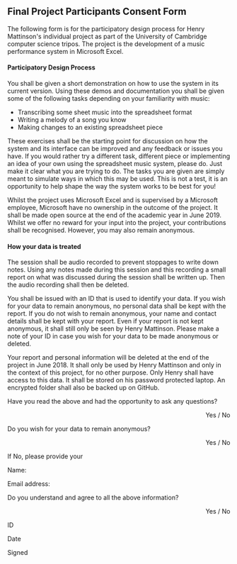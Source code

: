 ## Final Project Participants Consent Form

The following form is for the participatory design process for Henry Mattinson's individual project as part of the University of Cambridge computer science tripos. The project is the development of a music performance system in Microsoft Excel. 

#### Participatory Design Process

You shall be given a short demonstration on how to use the system in its current version. Using these demos and documentation you shall be given some of the following tasks depending on your familiarity with music: 

* Transcribing some sheet music into the spreadsheet format
* Writing a melody of a song you know
* Making changes to an existing spreadsheet piece

These exercises shall be the starting point for discussion on how the system and its interface can be improved and any feedback or issues you have. If you would rather try a different task, different piece or implementing an idea of your own using the spreadsheet music system, please do. Just make it clear what you are trying to do. The tasks you are given are simply meant to simulate ways in which this may be used. This is not a test, it is an opportunity to help shape the way the system works to be best for you! 

Whilst the project uses Microsoft Excel and is supervised by a Microsoft employee, Microsoft have no ownership in the outcome of the project. It shall be made open source at the end of the academic year in June 2019. Whilst we offer no reward for your input into the project, your contributions shall be recognised. However, you may also remain anonymous.

#### How your data is treated

The session shall be audio recorded to prevent stoppages to write down notes. Using any notes made during this session and this recording a small report on what was discussed during the session shall be written up. Then the audio recording shall then be deleted. 

You shall be issued with an ID that is used to identify your data. If you wish for your data to remain anonymous, no personal data shall be kept with the report. If you do not wish to remain anonymous, your name and contact details shall be kept with your report. Even if your report is not kept anonymous, it shall still only be seen by Henry Mattinson. Please make a note of your ID in case you wish for your data to be made anonymous or deleted.

Your report and personal information will be deleted at the end of the project in June 2018. It shall only be used by Henry Mattinson and only in the context of this project, for no other purpose. Only Henry shall have access to this data. It shall be stored on his password protected laptop. An encrypted folder shall also be backed up on GitHub. 





Have you read the above and had the opportunity to ask any questions?

<div style="text-align: right"> Yes / No </div>

Do you wish for your data to remain anonymous?

<div style="text-align: right"> Yes / No </div>

If No, please provide your

<t>Name:

<t>Email address:

Do you understand and agree to all the above information?

<div style="text-align: right"> Yes / No </div>

ID

Date

Signed